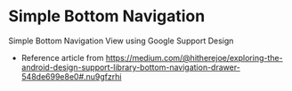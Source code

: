 # Simple Bottom Navigation
Simple Bottom Navigation View using Google Support Design

* Reference article from https://medium.com/@hitherejoe/exploring-the-android-design-support-library-bottom-navigation-drawer-548de699e8e0#.nu9gfzrhi
